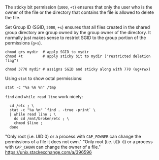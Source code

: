 The sticky bit permission (`1000`, `+t`) ensures that only the user who is the
owner of the file or the directory that contains the file is allowed to delete
the file.

Set Group ID (SGID, `2000`, `+s`) ensures that all files created in the shared
group directory are group owned by the group owner of the directory. It
normally just makes sense to restrict SGID to the group portion of the
permissions (`g+s`).

```
chmod g+s mydir  # apply SGID to mydir
chmod +t         # apply sticky bit to mydir ("restricted deletion flag")

chmod 3770 mydir # assigns SGID and sticky along with 770 (ug+rwx)
```

Using `stat` to show octal permissions:
```
stat -c "%a %A %n" /tmp
```

`find` and `while read line` work nicely:
```
  cd /etc ; \
  stat -c "%a %n" `find . -true -print` \
  | while read line ; \
    do cd /mnt/broken/etc ; \
    chmod $line ;
  done
```

"Only root (i.e. UID 0) or a process with `CAP_FOWNER` can change the
permissions of a file it does not own." "Only root (i.e. `UID 0`) or a process
with `CAP_CHOWN` can change the owner of a file."
https://unix.stackexchange.com/a/396596
